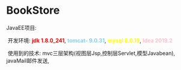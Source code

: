 # BookStore

JavaEE项目:

​	开发环境: <span style="color:red">**jdk 1.8.0_241**</span>, <span style="color:skyblue">**tomcat- 9.0.31**</span>, <span style="color:yellow">**mysql 8.0.19**</span>, <span style="color:pink">**Idea 2019.2**</span>

​	使用到的技术: mvc三层架构(视图层Jsp,控制层Servlet,模型Javabean), javaMail邮件发送,